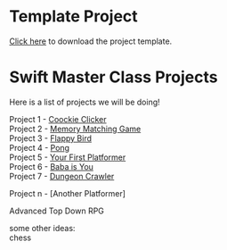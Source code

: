 # Template Project

[Click here](https://github.com/JonnyGamer/SpriteKitTemplate) to download the project template.

# Swift Master Class Projects

Here is a list of projects we will be doing!

Project 1 - [Coockie Clicker](/CookieClicker.md)  
Project 2 - [Memory Matching Game](/BirthdayGame.md)  
Project 3 - [Flappy Bird](/FlappyBirdMacOS)  
Project 4 - [Pong](/Pong)  
Project 5 - [Your First Platformer](/PlatformerWithAlek)  
Project 6 - [Baba is You](/BabaIsYou)  
Project 7 - [Dungeon Crawler](/DungeonCrawler)  

Project n - [Another Platformer]  

Advanced Top Down RPG

some other ideas:  
chess
